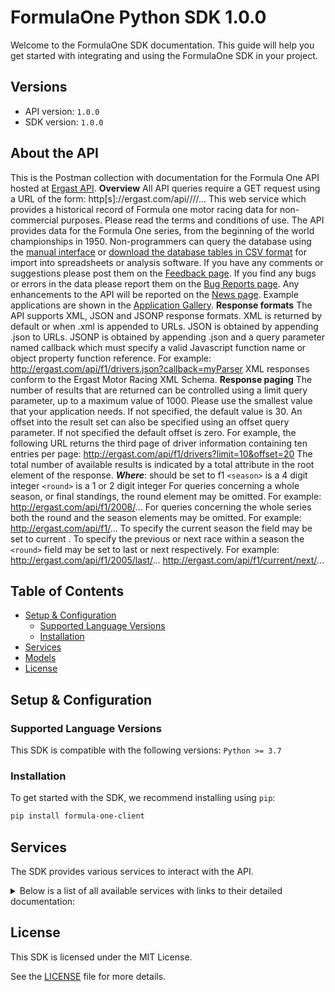 # FormulaOne Python SDK 1.0.0

Welcome to the FormulaOne SDK documentation. This guide will help you get started with integrating and using the FormulaOne SDK in your project.

## Versions

- API version: `1.0.0`
- SDK version: `1.0.0`

## About the API

This is the Postman collection with documentation for the Formula One API hosted at [Ergast API](https://ergast.com/mrd/). **Overview** All API queries require a GET request using a URL of the form: http[s]://ergast.com/api/<series>/<season>/<round>/... This web service which provides a historical record of Formula one motor racing data for non-commercial purposes. Please read the terms and conditions of use. The API provides data for the Formula One series, from the beginning of the world championships in 1950. Non-programmers can query the database using the [manual interface](http://ergast.com/mrd/query/) or [download the database tables in CSV format](https://ergast.com/mrd/db/#csv) for import into spreadsheets or analysis software. If you have any comments or suggestions please post them on the [Feedback page](https://ergast.com/mrd/feedback/). If you find any bugs or errors in the data please report them on the [Bug Reports page](https://ergast.com/mrd/bugs/). Any enhancements to the API will be reported on the [News page](https://ergast.com/mrd/news/). Example applications are shown in the [Application Gallery](https://ergast.com/mrd/gallery). **Response formats** The API supports XML, JSON and JSONP response formats. XML is returned by default or when .xml is appended to URLs. JSON is obtained by appending .json to URLs. JSONP is obtained by appending .json and a query parameter named callback which must specify a valid Javascript function name or object property function reference. For example: http://ergast.com/api/f1/drivers.json?callback=myParser XML responses conform to the Ergast Motor Racing XML Schema. **Response paging** The number of results that are returned can be controlled using a limit query parameter, up to a maximum value of 1000. Please use the smallest value that your application needs. If not specified, the default value is 30. An offset into the result set can also be specified using an offset query parameter. If not specified the default offset is zero. For example, the following URL returns the third page of driver information containing ten entries per page: http://ergast.com/api/f1/drivers?limit=10&offset=20 The total number of available results is indicated by a total attribute in the root element of the response. **_Where_**: <series> should be set to f1 ```<season>``` is a 4 digit integer ```<round>``` is a 1 or 2 digit integer For queries concerning a whole season, or final standings, the round element may be omitted. For example: http://ergast.com/api/f1/2008/... For queries concerning the whole series both the round and the season elements may be omitted. For example: http://ergast.com/api/f1/... To specify the current season the <season> field may be set to current . To specify the previous or next race within a season the ```<round>``` field may be set to last or next respectively. For example: http://ergast.com/api/f1/2005/last/... http://ergast.com/api/f1/current/next/...

## Table of Contents

- [Setup & Configuration](#setup--configuration)
  - [Supported Language Versions](#supported-language-versions)
  - [Installation](#installation)
- [Services](#services)
- [Models](#models)
- [License](#license)

## Setup & Configuration

### Supported Language Versions

This SDK is compatible with the following versions: `Python >= 3.7`

### Installation

To get started with the SDK, we recommend installing using `pip`:

```bash
pip install formula-one-client
```

## Services

The SDK provides various services to interact with the API.

<details> 
<summary>Below is a list of all available services with links to their detailed documentation:</summary>

| Name                                                                       |
| :------------------------------------------------------------------------- |
| [DriversService](documentation/services/DriversService.md)                 |
| [ConstructorsService](documentation/services/ConstructorsService.md)       |
| [CircuitsService](documentation/services/CircuitsService.md)               |
| [SeasonsService](documentation/services/SeasonsService.md)                 |
| [ResultsService](documentation/services/ResultsService.md)                 |
| [QualifyingService](documentation/services/QualifyingService.md)           |
| [SchedulesService](documentation/services/SchedulesService.md)             |
| [StandingsService](documentation/services/StandingsService.md)             |
| [FinishingStatusService](documentation/services/FinishingStatusService.md) |
| [LapTimesService](documentation/services/LapTimesService.md)               |
| [PitStopsService](documentation/services/PitStopsService.md)               |

</details>

## License

This SDK is licensed under the MIT License.

See the [LICENSE](LICENSE) file for more details.

<!-- This file was generated by liblab | https://liblab.com/ -->
